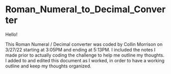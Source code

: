 # Roman_Numeral_to_Decimal_Converter

Hello!

This Roman Numeral / Decimal converter was coded by Collin Morrison on 3/27/22 starting at 3:05PM and ending at 5:13PM. I included the notes I made prior to actually coding the challenge to help me outline my thoughts. I added to and edited this document as I worked, in order to have a working outline and keep my thoughts organized.
